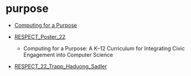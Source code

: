 # purpose

- [Computing for a Purpose](https://www.media.mit.edu/projects/purpose-based-creative-computing-with-scratch/overview/)

- [RESPECT_Poster_22](../purpose/RESPECT_Poster_22.pdf)

  - Computing for a Purpose: A K–12 Curriculum for Integrating Civic Engagement into Computer Science

- [RESPECT_22_Trapp_Haduong_Sadler](../purpose/RESPECT_22_Trapp_Haduong_Sadler.pdf)
